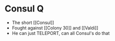 # Consul Q
- The short [[Consul]]
- Fought against [[Colony 30]] and [[Valdi]]
- He can just TELEPORT, can all Consul's do that